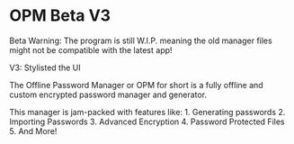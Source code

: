 # OPM Beta V3

Beta Warning: The program is still W.I.P. meaning the old manager files might not be compatible with the latest app!

V3: Stylisted the UI

The Offline Password Manager or OPM for short is a fully offline and custom encrypted password manager and generator.

This manager is jam-packed with features like:
	1. Generating passwords
	2. Importing Passwords
	3. Advanced Encryption
	4. Password Protected Files
	5. And More!



 
